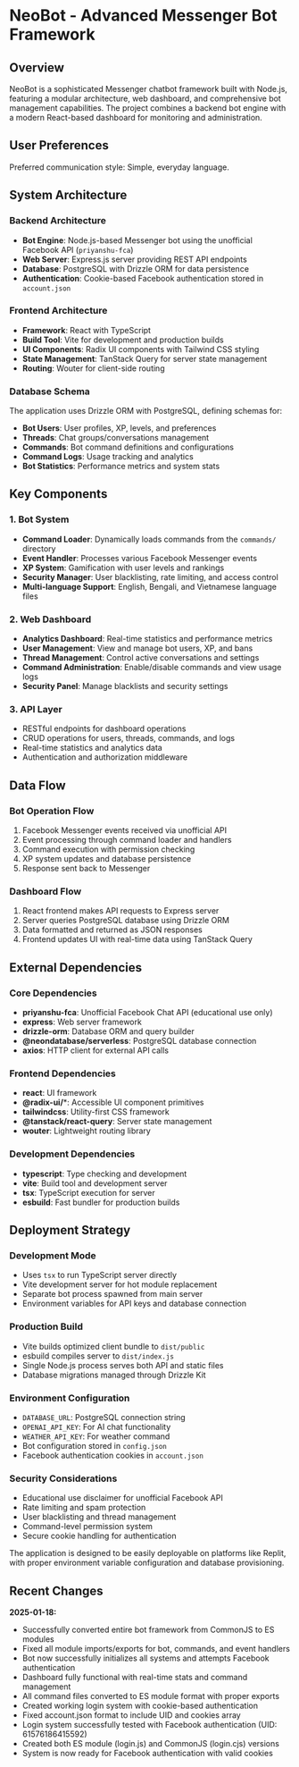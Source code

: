 # NeoBot - Advanced Messenger Bot Framework

## Overview

NeoBot is a sophisticated Messenger chatbot framework built with Node.js, featuring a modular architecture, web dashboard, and comprehensive bot management capabilities. The project combines a backend bot engine with a modern React-based dashboard for monitoring and administration.

## User Preferences

Preferred communication style: Simple, everyday language.

## System Architecture

### Backend Architecture
- **Bot Engine**: Node.js-based Messenger bot using the unofficial Facebook API (`priyanshu-fca`)
- **Web Server**: Express.js server providing REST API endpoints
- **Database**: PostgreSQL with Drizzle ORM for data persistence
- **Authentication**: Cookie-based Facebook authentication stored in `account.json`

### Frontend Architecture
- **Framework**: React with TypeScript
- **Build Tool**: Vite for development and production builds
- **UI Components**: Radix UI components with Tailwind CSS styling
- **State Management**: TanStack Query for server state management
- **Routing**: Wouter for client-side routing

### Database Schema
The application uses Drizzle ORM with PostgreSQL, defining schemas for:
- **Bot Users**: User profiles, XP, levels, and preferences
- **Threads**: Chat groups/conversations management
- **Commands**: Bot command definitions and configurations
- **Command Logs**: Usage tracking and analytics
- **Bot Statistics**: Performance metrics and system stats

## Key Components

### 1. Bot System
- **Command Loader**: Dynamically loads commands from the `commands/` directory
- **Event Handler**: Processes various Facebook Messenger events
- **XP System**: Gamification with user levels and rankings
- **Security Manager**: User blacklisting, rate limiting, and access control
- **Multi-language Support**: English, Bengali, and Vietnamese language files

### 2. Web Dashboard
- **Analytics Dashboard**: Real-time statistics and performance metrics
- **User Management**: View and manage bot users, XP, and bans
- **Thread Management**: Control active conversations and settings
- **Command Administration**: Enable/disable commands and view usage logs
- **Security Panel**: Manage blacklists and security settings

### 3. API Layer
- RESTful endpoints for dashboard operations
- CRUD operations for users, threads, commands, and logs
- Real-time statistics and analytics data
- Authentication and authorization middleware

## Data Flow

### Bot Operation Flow
1. Facebook Messenger events received via unofficial API
2. Event processing through command loader and handlers
3. Command execution with permission checking
4. XP system updates and database persistence
5. Response sent back to Messenger

### Dashboard Flow
1. React frontend makes API requests to Express server
2. Server queries PostgreSQL database using Drizzle ORM
3. Data formatted and returned as JSON responses
4. Frontend updates UI with real-time data using TanStack Query

## External Dependencies

### Core Dependencies
- **priyanshu-fca**: Unofficial Facebook Chat API (educational use only)
- **express**: Web server framework
- **drizzle-orm**: Database ORM and query builder
- **@neondatabase/serverless**: PostgreSQL database connection
- **axios**: HTTP client for external API calls

### Frontend Dependencies
- **react**: UI framework
- **@radix-ui/***: Accessible UI component primitives
- **tailwindcss**: Utility-first CSS framework
- **@tanstack/react-query**: Server state management
- **wouter**: Lightweight routing library

### Development Dependencies
- **typescript**: Type checking and development
- **vite**: Build tool and development server
- **tsx**: TypeScript execution for server
- **esbuild**: Fast bundler for production builds

## Deployment Strategy

### Development Mode
- Uses `tsx` to run TypeScript server directly
- Vite development server for hot module replacement
- Separate bot process spawned from main server
- Environment variables for API keys and database connection

### Production Build
- Vite builds optimized client bundle to `dist/public`
- esbuild compiles server to `dist/index.js`
- Single Node.js process serves both API and static files
- Database migrations managed through Drizzle Kit

### Environment Configuration
- `DATABASE_URL`: PostgreSQL connection string
- `OPENAI_API_KEY`: For AI chat functionality
- `WEATHER_API_KEY`: For weather command
- Bot configuration stored in `config.json`
- Facebook authentication cookies in `account.json`

### Security Considerations
- Educational use disclaimer for unofficial Facebook API
- Rate limiting and spam protection
- User blacklisting and thread management
- Command-level permission system
- Secure cookie handling for authentication

The application is designed to be easily deployable on platforms like Replit, with proper environment variable configuration and database provisioning.

## Recent Changes

**2025-01-18:**
- Successfully converted entire bot framework from CommonJS to ES modules
- Fixed all module imports/exports for bot, commands, and event handlers
- Bot now successfully initializes all systems and attempts Facebook authentication
- Dashboard fully functional with real-time stats and command management
- All command files converted to ES module format with proper exports
- Created working login system with cookie-based authentication
- Fixed account.json format to include UID and cookies array
- Login system successfully tested with Facebook authentication (UID: 61576186415592)
- Created both ES module (login.js) and CommonJS (login.cjs) versions
- System is now ready for Facebook authentication with valid cookies